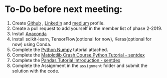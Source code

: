 # To-Do before next meeting:
1. Create [Github](https://github.com) , [LinkedIn](https://github.com) and [medium](https://medium.com/) profile.
2. Create a pull request to add yourself in the member list of phase 2-2019.  
3. Install [Anaconda](https://www.anaconda.com/download/)
4. Install scikit-learn, TensorFlow(optional for now), Keras(optional for now) using Conda.
5. Complete the [Python Numpy](http://cs231n.github.io/python-numpy-tutorial/) tutorial attached.
6. Complete the [Matplotlib Crash Course Python Tutorial - sentdex](https://pythonprogramming.net/matplotlib-python-3-basics-tutorial/)
8. Complete the [Pandas Tutorial Introduction - sentdex](https://pythonprogramming.net/data-analysis-python-pandas-tutorial-introduction/)
9. Complete the Assignment in the `assignment` folder and submit the solution with the code.
